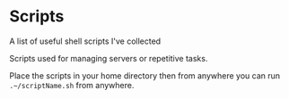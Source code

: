 # Scripts
A list of useful shell scripts I've collected

Scripts used for managing servers or repetitive tasks.

Place the scripts in your home directory then from anywhere you can run `.~/scriptName.sh` from anywhere.
